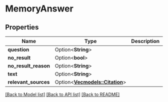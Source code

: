 # MemoryAnswer

## Properties

Name | Type | Description | Notes
------------ | ------------- | ------------- | -------------
**question** | Option<**String**> |  | [optional]
**no_result** | Option<**bool**> |  | [optional]
**no_result_reason** | Option<**String**> |  | [optional]
**text** | Option<**String**> |  | [optional]
**relevant_sources** | Option<[**Vec<models::Citation>**](Citation.md)> |  | [optional]

[[Back to Model list]](../README.md#documentation-for-models) [[Back to API list]](../README.md#documentation-for-api-endpoints) [[Back to README]](../README.md)


